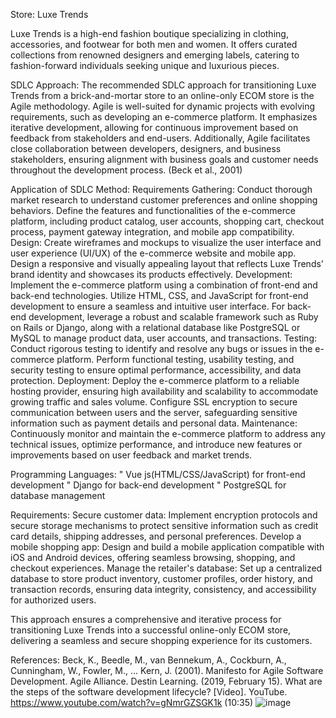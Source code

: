 
Store: Luxe Trends

Luxe Trends is a high-end fashion boutique specializing in clothing, accessories, and footwear for both men and women. It offers curated collections from renowned designers and emerging labels, catering to fashion-forward individuals seeking unique and luxurious pieces.

SDLC Approach:
The recommended SDLC approach for transitioning Luxe Trends from a brick-and-mortar store to an online-only ECOM store is the Agile methodology. Agile is well-suited for dynamic projects with evolving requirements, such as developing an e-commerce platform. It emphasizes iterative development, allowing for continuous improvement based on feedback from stakeholders and end-users. Additionally, Agile facilitates close collaboration between developers, designers, and business stakeholders, ensuring alignment with business goals and customer needs throughout the development process. (Beck et al., 2001)

Application of SDLC Method:
Requirements Gathering: Conduct thorough market research to understand customer preferences and online shopping behaviors. Define the features and functionalities of the e-commerce platform, including product catalog, user accounts, shopping cart, checkout process, payment gateway integration, and mobile app compatibility.
Design: Create wireframes and mockups to visualize the user interface and user experience (UI/UX) of the e-commerce website and mobile app. Design a responsive and visually appealing layout that reflects Luxe Trends' brand identity and showcases its products effectively.
Development: Implement the e-commerce platform using a combination of front-end and back-end technologies. Utilize HTML, CSS, and JavaScript for front-end development to ensure a seamless and intuitive user interface. For back-end development, leverage a robust and scalable framework such as Ruby on Rails or Django, along with a relational database like PostgreSQL or MySQL to manage product data, user accounts, and transactions.
Testing: Conduct rigorous testing to identify and resolve any bugs or issues in the e-commerce platform. Perform functional testing, usability testing, and security testing to ensure optimal performance, accessibility, and data protection.
Deployment: Deploy the e-commerce platform to a reliable hosting provider, ensuring high availability and scalability to accommodate growing traffic and sales volume. Configure SSL encryption to secure communication between users and the server, safeguarding sensitive information such as payment details and personal data.
Maintenance: Continuously monitor and maintain the e-commerce platform to address any technical issues, optimize performance, and introduce new features or improvements based on user feedback and market trends.

Programming Languages:
"	Vue js(HTML/CSS/JavaScript) for front-end development
"	Django for back-end development
"	PostgreSQL for database management

Requirements:
Secure customer data: Implement encryption protocols and secure storage mechanisms to protect sensitive information such as credit card details, shipping addresses, and personal preferences.
Develop a mobile shopping app: Design and build a mobile application compatible with iOS and Android devices, offering seamless browsing, shopping, and checkout experiences.
Manage the retailer's database: Set up a centralized database to store product inventory, customer profiles, order history, and transaction records, ensuring data integrity, consistency, and accessibility for authorized users.

This approach ensures a comprehensive and iterative process for transitioning Luxe Trends into a successful online-only ECOM store, delivering a seamless and secure shopping experience for its customers.

References:
Beck, K., Beedle, M., van Bennekum, A., Cockburn, A., Cunningham, W., Fowler, M., ... Kern, J. (2001). Manifesto for Agile Software Development. Agile Alliance.
Destin Learning. (2019, February 15). What are the steps of the software development lifecycle? [Video]. YouTube. https://www.youtube.com/watch?v=gNmrGZSGK1k (10:35)
![image](https://github.com/mahamudul87/luxe-trends/assets/13232750/22868c24-b16c-4ea1-b32e-e1aaf1221f68)
